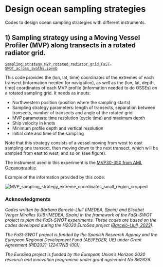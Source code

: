 # Design ocean sampling strategies

Codes to design ocean sampling strategies with different instruments.

## 1) Sampling strategy using a Moving Vessel Profiler (MVP) along transects in a rotated radiator grid.

[`Sampling_strategy_MVP_rotated_radiator_grid_FaST-SWOT_across_swaths.ipynb`](https://github.com/bbarcelollull/design_ocean_sampling_strategies/blob/main/Sampling_strategy_MVP_rotated_radiator_grid_FaST-SWOT_across_swaths.ipynb)

This code provides the (lon, lat, time) coordinates of the extremes of each transect (information needed for navigation), as well as the (lon, lat, depth, time) coordinates of each MVP profile (information needed to do OSSEs) on a rotated sampling grid. It needs as inputs: 
* Northwestern position (position where the sampling starts)
* Sampling strategy parameters: length of transects, separation between transects, number of transects and angle of the rotated grid
* MVP parameters: time resolution (cycle time) and maximum depth
* Ship velocity in knots
* Minimum profile depth and vertical resolution
* Initial date and time of the sampling

Note that this strategy consists of a vessel moving from west to east sampling one transect, then moving down to the next transect, which will be sampled from east to west, and so on (see figure). 

The instrument used in this experiment is the [MVP30-350 from AML Oceanographic](https://drive.google.com/file/d/1VsDxaqGG8NF7p5lkK-a7Cr0INjDSjywx/view).

Example of the information provided by this code:

![MVP_sampling_strategy_extreme_coordinates_small_region_cropped](https://user-images.githubusercontent.com/46760038/232018124-698ba46b-26cb-4841-ba5a-e8e689da8fb7.png)


### Acknowledgments

*Codes written by Bàrbara Barceló-Llull (IMEDEA, Spain) and Elisabet Verger Miralles (UIB-IMEDEA, Spain) in the framework of the FaSt-SWOT project to plan the FaSt-SWOT experiments. These codes are based on the codes developed during the H2020 EuroSea project ([Barceló-Llull, 2023](https://doi.org/10.5281/zenodo.7543697)).*

*The FaSt-SWOT project is funded by the Spanish Research Agency and the European Regional Development Fund (AEI/FEDER, UE) under Grant Agreement (PID2021-122417NB-I00)).*

*The EuroSea project is funded by the European Union’s Horizon 2020 research and innovation programme under grant agreement No 862626.*

